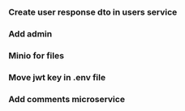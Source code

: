 

### Create user response dto in users service
### Add admin
### Minio for files
### Move jwt key in .env file
### Add comments microservice
